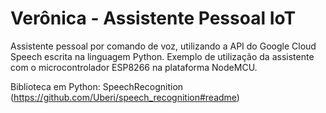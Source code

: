 # Verônica - Assistente Pessoal IoT
Assistente pessoal por comando de voz, utilizando a API do Google Cloud Speech escrita na linguagem Python.
Exemplo de utilização da assistente com o microcontrolador ESP8266 na plataforma NodeMCU.

Biblioteca em Python: SpeechRecognition (https://github.com/Uberi/speech_recognition#readme)
